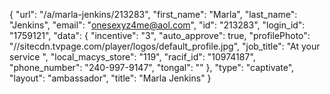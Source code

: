 {
    "url": "\/a\/marla-jenkins\/213283",
    "first_name": "Marla",
    "last_name": "Jenkins",
    "email": "onesexyz4me@aol.com",
    "id": "213283",
    "login_id": "1759121",
    "data": {
        "incentive": "3",
        "auto_approve": true,
        "profilePhoto": "\/\/sitecdn.tvpage.com\/player\/logos\/default_profile.jpg",
        "job_title": "At your service ",
        "local_macys_store": "119",
        "racif_id": "10974187",
        "phone_number": "240-997-9147",
        "tongal": ""
    },
    "type": "captivate",
    "layout": "ambassador",
    "title": "Marla Jenkins"
}